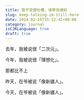 ```yaml
---
title: 暂不受理吐槽，请等待通知
slug: keep-talking-im-still-here
date: 2014-02-16T15:12:42+00:00
category: journal
isCJKLanguage: true
draft: true
---
```

去年，我被说很「二次元」。  

今年，我被说很「理想化」。  

那都比不上  

昨天，在爷被说「像新疆人」。  

今天，在爷被说「像新疆人」。

